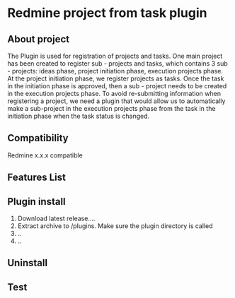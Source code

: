 # Redmine project from task plugin

## About project
The Plugin is used for registration of projects and tasks. One main project has been created to register sub - projects and tasks, which contains 3 sub - projects: ideas phase, project initiation phase, execution projects phase. At the project initiation phase, we register projects as tasks. Once the task in the initiation phase is approved, then a sub - project needs to be created in the execution projects phase. To avoid re-submitting information when registering a project, we need a plugin that would allow us to automatically make a sub-project in the execution projects phase from the task in the initiation phase when the task status is changed. 

## Compatibility
Redmine x.x.x compatible

## Features List

## Plugin install
1. Download latest release....
2. Extract archive to <redmine>/plugins. Make sure the plugin directory is called
3. ..
4. ..

## Uninstall

## Test

